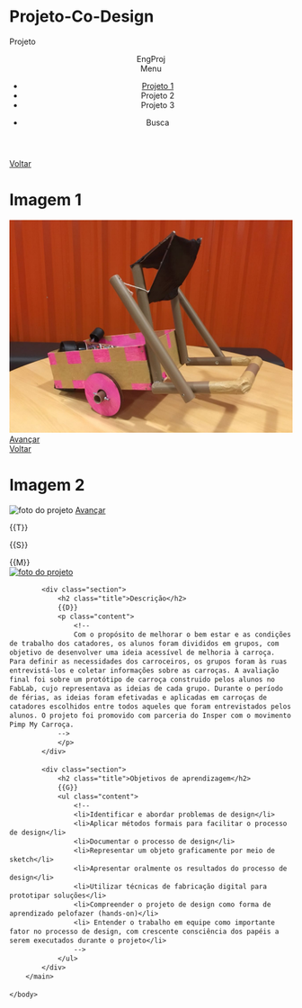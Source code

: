 # Projeto-Co-Design
Projeto
<!DOCTYPE html>
<html lang="pt-br">
	<head>
		<title>EngProj</title>
		<link href="https://fonts.googleapis.com/css?family=Cabin" rel="stylesheet">
		<link href="https://fonts.googleapis.com/css?family=Cabin+Sketch" rel="stylesheet">
		<link href = 'assest/css/reset.css' rel='stylesheet'>
		<link href = 'assest/css/style.css' rel='stylesheet'>
	    <script src="assest/js/lib/app.js"></script>
	    <script src="assest/js/lib/database.js"></script>
	    <script src="assest/js/lib/codes.js"></script>
	    <script src="assest/js/lib/handlebars.js"></script>
	    <script src="assest/js/script.js"></script>
		<meta charset="utf-8">
		<meta name='viewport' content="width=device-width,initial-scale=1">
	</head>
	<body>
		<header class="menu">
			<div class="header-logo">
                EngProj
            </div>
            <div class="menu-itens">
               	<div class="submenu-item">Menu
               		<ul class="submenu-itens">
               			<li class="submenu-item-projetos">
               				<a href= "Projeto%201.html" >Projeto 1</a>
               			</li>	
                		<li class="submenu-item-projetos">Projeto 2</li>
                		<li class="submenu-item-projetos">Projeto 3</li>
                	</ul>
                </div>	
            </div>
            <ul class="busca-item">
				<li class="subbusca-item">Busca</li>
			</ul>
        </header>
		<main>
			<div class="container">
  				<div class="wall wall-1" id="wall-1">
    				<a href="#wall-2">Voltar</a>
    				<h1>Imagem 1</h1>
    				<img class="imagem" src='carroça2.jpg' alt='foto do projeto'>
    				<a href="#wall-2">Avançar</a>
  				</div>
  				<div class="wall wall-2" id="wall-2">
    				<a href="#wall-1">Voltar</a>
    				<h1>Imagem 2</h1>
    				<img class="imagem" src='carroça1.jpg' alt='foto do projeto'>
    				<a href="#wall-1">Avançar</a>
  				</div>
			</div>
			<div class="section">
				<ul class="title"> <!--Melhoria para carroças de catadores --></ul>
					{{T}}
				<ul class="content"> <!--1 semestre de engenharia --></ul>
					{{S}}
				<ul class="content"> <!--Matéria: Natureza do design--></ul>
					{{M}}	
			</div>
			<div>
				<u>
					<img class="imagem" src="{{I}}" alt='foto do projeto'>
				</u>
			</div>				

			<div class="section">
				<h2 class="title">Descrição</h2>
				{{D}}
				<p class="content">
					<!--
					Com o propósito de melhorar o bem estar e as condições de trabalho dos catadores, os alunos foram divididos em grupos, com objetivo de desenvolver uma ideia acessível de melhoria à carroça. Para definir as necessidades dos carroceiros, os grupos foram às ruas entrevistá-los e coletar informações sobre as carroças. A avaliação final foi sobre um protótipo de carroça construido pelos alunos no FabLab, cujo representava as ideias de cada grupo. Durante o período de férias, as ideias foram efetivadas e aplicadas em carroças de catadores escolhidos entre todos aqueles que foram entrevistados pelos alunos. O projeto foi promovido com parceria do Insper com o movimento Pimp My Carroça.
				-->
				</p>
			</div>

			<div class="section">
				<h2 class="title">Objetivos de aprendizagem</h2>
				{{G}}
				<ul class="content">
					<!--
					<li>Identificar e abordar problemas de design</li>
					<li>Aplicar métodos formais para facilitar o processo de design</li>
					<li>Documentar o processo de design</li>
					<li>Representar um objeto graficamente por meio de sketch</li>
					<li>Apresentar oralmente os resultados do processo de design</li>
					<li>Utilizar técnicas de fabricação digital para prototipar soluções</li>
					<li>Compreender o projeto de design como forma de aprendizado pelofazer (hands-on)</li>
					<li> Entender o trabalho em equipe como importante fator no processo de design, com crescente consciência dos papéis a serem executados durante o projeto</li>
					-->
				</ul>	
			</div>
		</main>

	</body>
</html>

